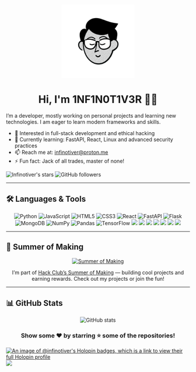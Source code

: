 <p align="center">
  <img src="face-transparent.png" width="200" alt="Profile photo" />
   <h1 align="center"> Hi, I'm 1NF1N0T1V3R 👋🏻</h1>
</p>


I’m a developer, mostly working on personal projects and learning new technologies. I am eager to learn modern frameworks and skills.

- 🧐 Interested in full-stack development and ethical hacking
- 🌱 Currently learning: FastAPI, React, Linux and advanced security practices  
- 📫 Reach me at: [infinotiver@proton.me](mailto:infinotiver@proton.me)  
- ⚡ Fun fact: Jack of all trades, master of none!

![Infinotiver's stars](https://img.shields.io/github/stars/infinotiver?style=flat&logo=github&color=%23fff)
![GitHub followers](https://img.shields.io/github/followers/infinotiver?style=flat&logo=github&color=%23fff)

---

## 🛠️ Languages & Tools

<div align="center">

<img src="https://img.shields.io/badge/Python-3776AB?style=for-the-badge&logo=python&logoColor=white" alt="Python" height="50" />
<img src="https://img.shields.io/badge/JavaScript-F7DF1E?style=for-the-badge&logo=javascript&logoColor=black" alt="JavaScript" height="50" />
<img src="https://img.shields.io/badge/HTML5-E34F26?style=for-the-badge&logo=html5&logoColor=white" alt="HTML5" height="50" />
<img src="https://img.shields.io/badge/CSS3-1572B6?style=for-the-badge&logo=css3&logoColor=white" alt="CSS3" height="50" />
<img src="https://img.shields.io/badge/React-61DAFB?style=for-the-badge&logo=react&logoColor=black" alt="React" height="50" />
<img src="https://img.shields.io/badge/FastAPI-009688?style=for-the-badge&logo=fastapi&logoColor=white" alt="FastAPI" height="50" />
<img src="https://img.shields.io/badge/Flask-000000?style=for-the-badge&logo=flask&logoColor=white" alt="Flask" height="50" />
<img src="https://img.shields.io/badge/MongoDB-47A248?style=for-the-badge&logo=mongodb&logoColor=white" alt="MongoDB" height="50" />
<img src="https://img.shields.io/badge/NumPy-013243?style=for-the-badge&logo=numpy&logoColor=white" alt="NumPy" height="50" />
<img src="https://img.shields.io/badge/Pandas-150458?style=for-the-badge&logo=pandas&logoColor=white" alt="Pandas" height="50" />
<img src="https://img.shields.io/badge/TensorFlow-FF6F00?style=for-the-badge&logo=tensorflow&logoColor=white" alt="TensorFlow" height="50" />
<img src="https://img.shields.io/badge/Git-F05032?style=for-the-badge&logo=git&logoColor=white" height="50" />
<img src="https://img.shields.io/badge/Linux-FCC624?style=for-the-badge&logo=linux&logoColor=black" height="50" />
<img src="https://img.shields.io/badge/Docker-2496ED?style=for-the-badge&logo=docker&logoColor=white" height="50" />
<img src="https://img.shields.io/badge/Visual_Studio_Code-007ACC?style=for-the-badge&logo=visual-studio-code&logoColor=white" height="50" />
<img src="https://img.shields.io/badge/Jupyter-F37626?style=for-the-badge&logo=jupyter&logoColor=white" height="50" />
<img src="https://img.shields.io/badge/OpenCV-5C3EE8?style=for-the-badge&logo=opencv&logoColor=white" height="50" />
<img src="https://img.shields.io/badge/Tailwind_CSS-06B6D4?style=for-the-badge&logo=tailwind-css&logoColor=white" height="50" />

</div>

---

## 🚀 Summer of Making
<div align="center">
<a href="https://summer.hack.club/ckc">
  <img 
    src="https://summer.hackclub.com/assets/social_card-c7b18a9b.png" 
    alt="Summer of Making" 
    style="width:300px; height: auto"
  />
</a>
  
  I’m part of [Hack Club’s Summer of Making](https://summer.hack.club/ckc) — building cool projects and earning rewards. Check out my projects or join the fun!

</div>


---

## 📊 GitHub Stats

<div align="center">

<img src="https://github-readme-stats.vercel.app/api?username=infinotiver&show_icons=true&theme=dark" alt="GitHub stats" width="45%" />

</div>

<div align="center">
  <h3>Show some ❤️ by starring ⭐ some of the repositories!</h3>
</div>

[![An image of @infinotiver's Holopin badges, which is a link to view their full Holopin profile](https://holopin.me/infinotiver)](https://holopin.io/@infinotiver)
![](https://komarev.com/ghpvc/?username=infinotiver&base=1281&style=flat)
